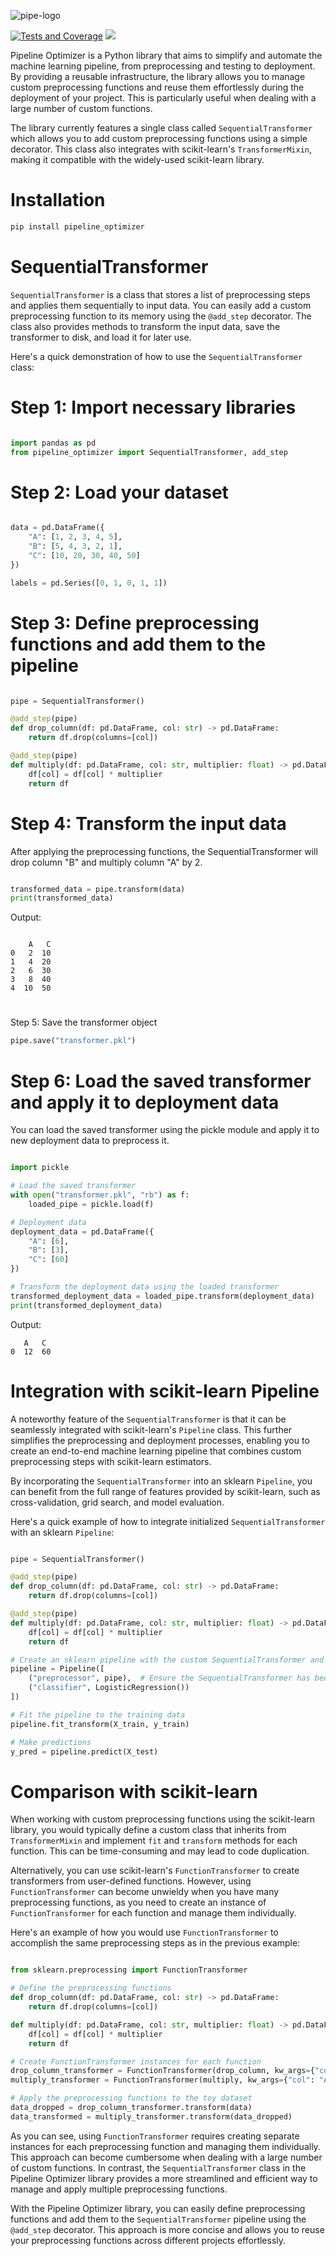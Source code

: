 


![pipe-logo](https://user-images.githubusercontent.com/84877088/232358047-f8545063-5053-4a9e-a24e-e9c266283f5d.png)




[![Tests and Coverage](https://github.com/sk8997/pipeline-optimizer/actions/workflows/tests.yml/badge.svg)](https://github.com/sk8997/pipeline-optimizer/actions/workflows/tests.yml)
<a href="https://codecov.io/gh/sk8997/pipeline-optimizer" > 
 <img src="https://codecov.io/gh/sk8997/pipeline-optimizer/branch/main/graph/badge.svg?token=BCWYCTXZPA"/> 
 </a>


Pipeline Optimizer is a Python library that aims to simplify and automate the machine learning pipeline, from preprocessing and testing to deployment. By providing a reusable infrastructure, the library allows you to manage custom preprocessing functions and reuse them effortlessly during the deployment of your project. This is particularly useful when dealing with a large number of custom functions.

The library currently features a single class called `SequentialTransformer` which allows you to add custom preprocessing functions using a simple decorator. This class also integrates with scikit-learn's `TransformerMixin`, making it compatible with the widely-used scikit-learn library.

# Installation

```bash
pip install pipeline_optimizer
```

# SequentialTransformer

`SequentialTransformer` is a class that stores a list of preprocessing steps and applies them sequentially to input data. You can easily add a custom preprocessing function to its memory using the `@add_step` decorator. The class also provides methods to transform the input data, save the transformer to disk, and load it for later use.


Here's a quick demonstration of how to use the `SequentialTransformer` class:

# Step 1: Import necessary libraries

```python 

import pandas as pd
from pipeline_optimizer import SequentialTransformer, add_step

```


# Step 2: Load your dataset

```python

data = pd.DataFrame({
    "A": [1, 2, 3, 4, 5],
    "B": [5, 4, 3, 2, 1],
    "C": [10, 20, 30, 40, 50]
})

labels = pd.Series([0, 1, 0, 1, 1])

```

# Step 3: Define preprocessing functions and add them to the pipeline

```python

pipe = SequentialTransformer()

@add_step(pipe)
def drop_column(df: pd.DataFrame, col: str) -> pd.DataFrame:
    return df.drop(columns=[col])

@add_step(pipe)
def multiply(df: pd.DataFrame, col: str, multiplier: float) -> pd.DataFrame:
    df[col] = df[col] * multiplier
    return df

```

# Step 4: Transform the input data
After applying the preprocessing functions, the SequentialTransformer will drop column "B" and multiply column "A" by 2.

```python

transformed_data = pipe.transform(data)
print(transformed_data)

```

Output:

```

    A   C
0   2  10
1   4  20
2   6  30
3   8  40
4  10  50

```

# 

Step 5: Save the transformer object

```python
pipe.save("transformer.pkl")
```

# Step 6: Load the saved transformer and apply it to deployment data
You can load the saved transformer using the pickle module and apply it to new deployment data to preprocess it.

```python 

import pickle

# Load the saved transformer
with open("transformer.pkl", "rb") as f:
    loaded_pipe = pickle.load(f)

# Deployment data
deployment_data = pd.DataFrame({
    "A": [6],
    "B": [3],
    "C": [60]
})

# Transform the deployment data using the loaded transformer
transformed_deployment_data = loaded_pipe.transform(deployment_data)
print(transformed_deployment_data)

```

Output:

```
   A   C
0  12  60

```

# Integration with scikit-learn Pipeline

A noteworthy feature of the `SequentialTransformer` is that it can be seamlessly integrated with scikit-learn's `Pipeline` class. This further simplifies the preprocessing and deployment processes, enabling you to create an end-to-end machine learning pipeline that combines custom preprocessing steps with scikit-learn estimators.

By incorporating the `SequentialTransformer` into an sklearn `Pipeline`, you can benefit from the full range of features provided by scikit-learn, such as cross-validation, grid search, and model evaluation.

Here's a quick example of how to integrate initialized `SequentialTransformer` with an sklearn `Pipeline`:

```python

pipe = SequentialTransformer()

@add_step(pipe)
def drop_column(df: pd.DataFrame, col: str) -> pd.DataFrame:
    return df.drop(columns=[col])

@add_step(pipe)
def multiply(df: pd.DataFrame, col: str, multiplier: float) -> pd.DataFrame:
    df[col] = df[col] * multiplier
    return df

# Create an sklearn pipeline with the custom SequentialTransformer and a LogisticRegression estimator
pipeline = Pipeline([
    ("preprocessor", pipe),  # Ensure the SequentialTransformer has been initialized and steps have been added
    ("classifier", LogisticRegression())
])

# Fit the pipeline to the training data
pipeline.fit_transform(X_train, y_train)

# Make predictions
y_pred = pipeline.predict(X_test)

```


# Comparison with scikit-learn

When working with custom preprocessing functions using the scikit-learn library, you would typically define a custom class that inherits from `TransformerMixin` and implement `fit` and `transform` methods for each function. This can be time-consuming and may lead to code duplication.

Alternatively, you can use scikit-learn's `FunctionTransformer` to create transformers from user-defined functions. However, using `FunctionTransformer` can become unwieldy when you have many preprocessing functions, as you need to create an instance of `FunctionTransformer` for each function and manage them individually.

Here's an example of how you would use `FunctionTransformer` to accomplish the same preprocessing steps as in the previous example:

```python

from sklearn.preprocessing import FunctionTransformer

# Define the preprocessing functions
def drop_column(df: pd.DataFrame, col: str) -> pd.DataFrame:
    return df.drop(columns=[col])

def multiply(df: pd.DataFrame, col: str, multiplier: float) -> pd.DataFrame:
    df[col] = df[col] * multiplier
    return df

# Create FunctionTransformer instances for each function
drop_column_transformer = FunctionTransformer(drop_column, kw_args={"col": "B"})
multiply_transformer = FunctionTransformer(multiply, kw_args={"col": "A", "multiplier": 2})

# Apply the preprocessing functions to the toy dataset
data_dropped = drop_column_transformer.transform(data)
data_transformed = multiply_transformer.transform(data_dropped)

```

As you can see, using `FunctionTransformer` requires creating separate instances for each preprocessing function and managing them individually. This approach can become cumbersome when dealing with a large number of custom functions. In contrast, the `SequentialTransformer` class in the Pipeline Optimizer library provides a more streamlined and efficient way to manage and apply multiple preprocessing functions.

With the Pipeline Optimizer library, you can easily define preprocessing functions and add them to the `SequentialTransformer` pipeline using the `@add_step` decorator. This approach is more concise and allows you to reuse your preprocessing functions across different projects effortlessly.
